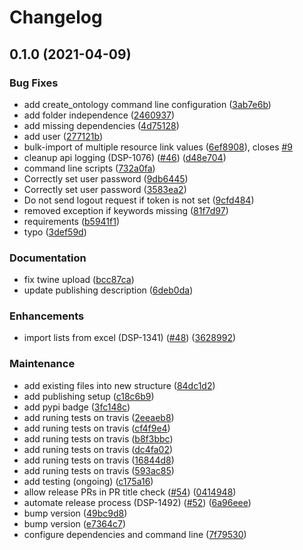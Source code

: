 # Changelog

## 0.1.0 (2021-04-09)


### Bug Fixes

* add create_ontology command line configuration ([3ab7e6b](https://www.github.com/dasch-swiss/dsp-tools/commit/3ab7e6b57fe1724f9f87a5cd8d6994dfd3b679d6))
* add folder independence ([2460937](https://www.github.com/dasch-swiss/dsp-tools/commit/24609374fa9881467a6fa9f7b6924daec9534ddf))
* add missing dependencies ([4d75128](https://www.github.com/dasch-swiss/dsp-tools/commit/4d75128fc866a1ccf6fcb6aca248c59daeed10ca))
* add user ([277121b](https://www.github.com/dasch-swiss/dsp-tools/commit/277121bea1a386e429cf6826dd25e58468258c8a))
* bulk-import of multiple resource link values ([6ef8908](https://www.github.com/dasch-swiss/dsp-tools/commit/6ef8908ca4fb260865a252546e60381352e1b6b8)), closes [#9](https://www.github.com/dasch-swiss/dsp-tools/issues/9)
* cleanup api logging (DSP-1076) ([#46](https://www.github.com/dasch-swiss/dsp-tools/issues/46)) ([d48e704](https://www.github.com/dasch-swiss/dsp-tools/commit/d48e704cbf8e665347f4c46e6893735c853f294f))
* command line scripts ([732a0fa](https://www.github.com/dasch-swiss/dsp-tools/commit/732a0fa56efd88d2f9712cc132181bf24c234f3b))
* Correctly set user password ([9db6445](https://www.github.com/dasch-swiss/dsp-tools/commit/9db64455454bdf5281ea1642eac6206aacaf092b))
* Correctly set user password ([3583ea2](https://www.github.com/dasch-swiss/dsp-tools/commit/3583ea2cafc45adecc1f422e21b3e4d145879e34))
* Do not send logout request if token is not set ([9cfd484](https://www.github.com/dasch-swiss/dsp-tools/commit/9cfd484fc3ffc8feb13ead3404738633cbdc6ebd))
* removed exception if keywords missing ([81f7d97](https://www.github.com/dasch-swiss/dsp-tools/commit/81f7d97e856fcd311c2a3236b33785ae1749ba1e))
* requirements ([b5941f1](https://www.github.com/dasch-swiss/dsp-tools/commit/b5941f12ee7b52c84950ea5a49679e3ab8d7bc7f))
* typo ([3def59d](https://www.github.com/dasch-swiss/dsp-tools/commit/3def59d33d72b9e91c52a07b1d922feb7be10b73))


### Documentation

* fix twine upload ([bcc87ca](https://www.github.com/dasch-swiss/dsp-tools/commit/bcc87ca416344642acad4e39ad8d09fc9d7d5b51))
* update publishing description ([6deb0da](https://www.github.com/dasch-swiss/dsp-tools/commit/6deb0da8b1805cc790f94cf1e0198a4192e97db4))


### Enhancements

* import lists from excel (DSP-1341) ([#48](https://www.github.com/dasch-swiss/dsp-tools/issues/48)) ([3628992](https://www.github.com/dasch-swiss/dsp-tools/commit/362899214c850e6c3f613a3cbff29ab2294dccfb))


### Maintenance

* add existing files into new structure ([84dc1d2](https://www.github.com/dasch-swiss/dsp-tools/commit/84dc1d221740b49b46978303ceb727925042aa9b))
* add publishing setup ([c18c6b9](https://www.github.com/dasch-swiss/dsp-tools/commit/c18c6b9be54b44f929f64231722adc3c834191b5))
* add pypi badge ([3fc148c](https://www.github.com/dasch-swiss/dsp-tools/commit/3fc148ce16fb428ddd2b6c97d125e2df96112ad4))
* add runing tests on travis ([2eeaeb8](https://www.github.com/dasch-swiss/dsp-tools/commit/2eeaeb879c27565880fa637b6f050ff33e6322f8))
* add runing tests on travis ([cf4f9e4](https://www.github.com/dasch-swiss/dsp-tools/commit/cf4f9e46e432a2dd1f1a5c7ba37a411c52b53680))
* add runing tests on travis ([b8f3bbc](https://www.github.com/dasch-swiss/dsp-tools/commit/b8f3bbc75c8f3bc03632300369dd41bf2418da2c))
* add runing tests on travis ([dc4fa02](https://www.github.com/dasch-swiss/dsp-tools/commit/dc4fa02c8d4167b2050972e750bc05ac35496b10))
* add runing tests on travis ([16844d8](https://www.github.com/dasch-swiss/dsp-tools/commit/16844d8d230cf64cbd54a7258fa9f1421128c81b))
* add runing tests on travis ([593ac85](https://www.github.com/dasch-swiss/dsp-tools/commit/593ac85be94c58e4b49e1a9e3b624f7561d48930))
* add testing (ongoing) ([c175a16](https://www.github.com/dasch-swiss/dsp-tools/commit/c175a167f6d04be2054a4ffbeb47030db70c6f8f))
* allow release PRs in PR title check ([#54](https://www.github.com/dasch-swiss/dsp-tools/issues/54)) ([0414948](https://www.github.com/dasch-swiss/dsp-tools/commit/04149483b4b5ed7f608e577d628841ec05eb2655))
* automate release process (DSP-1492) ([#52](https://www.github.com/dasch-swiss/dsp-tools/issues/52)) ([6a96eee](https://www.github.com/dasch-swiss/dsp-tools/commit/6a96eee5d2617642fe9ce81b1615388aa5b5beb2))
* bump version ([49bc9d8](https://www.github.com/dasch-swiss/dsp-tools/commit/49bc9d8a18a42c7e5a173eba8906aee0fc0a294c))
* bump version ([e7364c7](https://www.github.com/dasch-swiss/dsp-tools/commit/e7364c7029424841a3fd435ba08723a40705c071))
* configure dependencies and command line ([7f79530](https://www.github.com/dasch-swiss/dsp-tools/commit/7f79530dc2dcb63d43396a313ef1e5e8c0f6bf0b))
